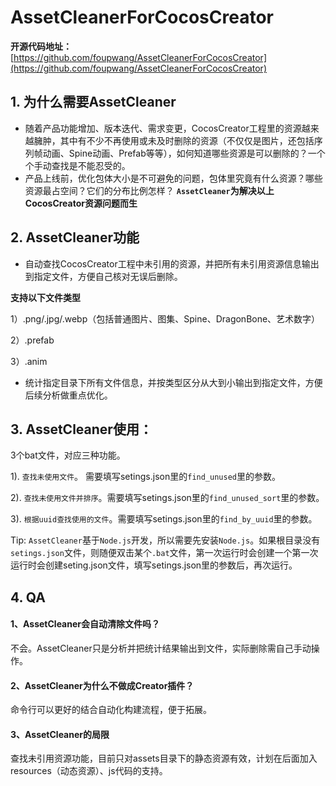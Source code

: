 # AssetCleanerForCocosCreator
**开源代码地址：**[https://github.com/foupwang/AssetCleanerForCocosCreator](https://github.com/foupwang/AssetCleanerForCocosCreator)
## 1. 为什么需要AssetCleaner
- 随着产品功能增加、版本迭代、需求变更，CocosCreator工程里的资源越来越臃肿，其中有不少不再使用或未及时删除的资源（不仅仅是图片，还包括序列帧动画、Spine动画、Prefab等等），如何知道哪些资源是可以删除的？一个个手动查找是不能忍受的。
- 产品上线前，优化包体大小是不可避免的问题，包体里究竟有什么资源？哪些资源最占空间？它们的分布比例怎样？
**`AssetCleaner`为解决以上CocosCreator资源问题而生**
## 2. AssetCleaner功能
- 自动查找CocosCreator工程中未引用的资源，并把所有未引用资源信息输出到指定文件，方便自己核对无误后删除。

**支持以下文件类型**

  1）.png/.jpg/.webp（包括普通图片、图集、Spine、DragonBone、艺术数字）
  
  2）.prefab
  
  3）.anim


- 统计指定目录下所有文件信息，并按类型区分从大到小输出到指定文件，方便后续分析做重点优化。

## 3. AssetCleaner使用：

  3个bat文件，对应三种功能。

1). `查找未使用文件`。 需要填写setings.json里的`find_unused`里的参数。

2). `查找未使用文件并排序`。需要填写setings.json里的`find_unused_sort`里的参数。

3). `根据uuid查找使用的文件`。需要填写setings.json里的`find_by_uuid`里的参数。

Tip: `AssetCleaner`基于`Node.js`开发，所以需要先安装`Node.js`。如果根目录没有`setings.json`文件，则随便双击某个`.bat`文件，第一次运行时会创建一个第一次运行时会创建seting.json文件，填写setings.json里的参数后，再次运行。


## 4. QA
#### 1、AssetCleaner会自动清除文件吗？
不会。AssetCleaner只是分析并把统计结果输出到文件，实际删除需自己手动操作。
#### 2、AssetCleaner为什么不做成Creator插件？
命令行可以更好的结合自动化构建流程，便于拓展。
#### 3、AssetCleaner的局限
查找未引用资源功能，目前只对assets目录下的静态资源有效，计划在后面加入resources（动态资源）、js代码的支持。
